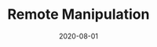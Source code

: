 ---
layout: prototype
title:  "Remote Manipulation"
date: 2020-08-01
description: "Scan a QR code to journey through the solar system. Control 3D models of the planets on a larger screen with your smartphone!"
prototype_url: "https://touchless.valtech.engineering/qr/"
repo_url: "https://github.com/valtech-sd/touchless"
license: MIT
screenshot: "/images/prototypes/remote-manipulation.jpg"
demo: "https://touchless.valtech.engineering/videos/touchless-qr.mp4"
category: Touchless
featured: 2
---